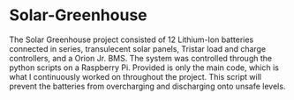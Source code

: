 # Solar-Greenhouse
The Solar Greenhouse project consisted of 12 Lithium-Ion batteries connected in series, transulecent solar panels, Tristar load and charge controllers, and a Orion Jr. BMS. The system was controlled through the python scripts on a Raspberry Pi. Provided is only the main code, which is what I continuously worked on throughout the project. This script will prevent the batteries from overcharging and discharging onto unsafe levels.
